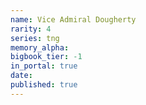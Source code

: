 ```yaml
---
name: Vice Admiral Dougherty
rarity: 4
series: tng
memory_alpha:
bigbook_tier: -1
in_portal: true
date:
published: true
---
```



